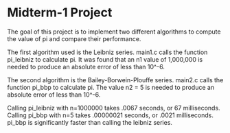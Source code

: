 Midterm-1 Project
=========
The goal of this project is to implement two different algorithms to compute the value of pi and compare their performance.

The first algorithm used is the Leibniz series. main1.c calls the function pi_leibniz to calculate pi. It was found that
an n1 value of 1,000,000 is needed to produce an absolute error of less than 10^-6.

The second algorithm is the Bailey-Borwein-Plouffe series. main2.c calls the function pi_bbp to calculate pi. The value 
n2 = 5 is needed to produce an absolute error of less than 10^-6.

Calling pi_leibniz with n=1000000 takes .0067 seconds, or 67 milliseconds. 
Calling pi_bbp with n=5 takes .00000021 seconds, or .0021 milliseconds. pi_bbp is significantly faster than calling the leibniz series. 
